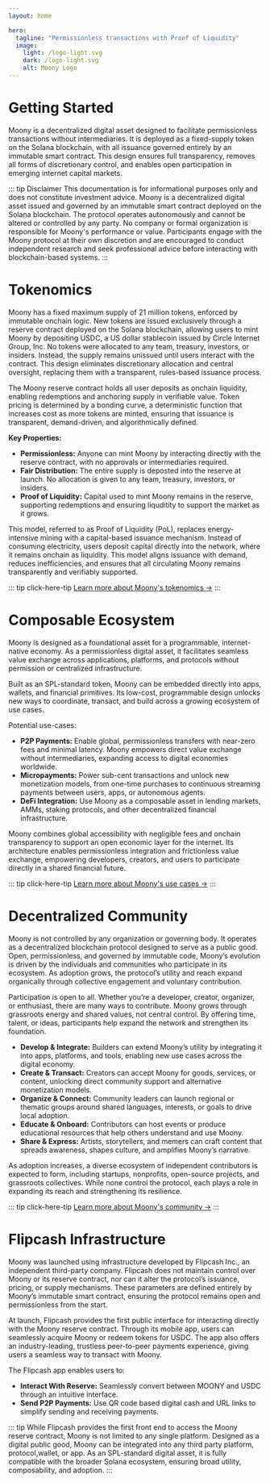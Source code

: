```yaml
---
layout: home

hero:
  tagline: "Permissionless transactions with Proof of Liquidity"
  image:
    light: /logo-light.svg
    dark: /logo-light.svg
    alt: Moony Logo
---
```


# Getting Started

Moony is a decentralized digital asset designed to facilitate permissionless transactions without intermediaries. It is deployed as a fixed-supply token on the Solana blockchain, with all issuance governed entirely by an immutable smart contract. This design ensures full transparency, removes all forms of discretionary control, and enables open participation in emerging internet capital markets.

::: tip Disclaimer
This documentation is for informational purposes only and does not constitute investment advice. Moony is a decentralized digital asset issued and governed by an immutable smart contract deployed on the Solana blockchain. The protocol operates autonomously and cannot be altered or controlled by any party. No company or formal organization is responsible for Moony's performance or value. Participants engage with the Moony protocol at their own discretion and are encouraged to conduct independent research and seek professional advice before interacting with blockchain-based systems.
:::

# Tokenomics

Moony has a fixed maximum supply of 21 million tokens, enforced by immutable onchain logic. New tokens are issued exclusively through a reserve contract deployed on the Solana blockchain, allowing users to mint Moony by depositing USDC, a US dollar stablecoin issued by Circle Internet Group, Inc. No tokens were allocated to any team, treasury, investors, or insiders. Instead, the supply remains unissued until users interact with the contract. This design eliminates discretionary allocation and central oversight, replacing them with a transparent, rules-based issuance process.

The Moony reserve contract holds all user deposits as onchain liquidity, enabling redemptions and anchoring supply in verifiable value. Token pricing is determined by a bonding curve, a deterministic function that increases cost as more tokens are minted, ensuring that issuance is transparent, demand-driven, and algorithmically defined.

**Key Properties:**

- **Permissionless:** Anyone can mint Moony by interacting directly with the reserve contract, with no approvals or intermediaries required.
- **Fair Distribution:** The entire supply is deposted into the reserve at launch. No allocation is given to any team, treasury, investors, or insiders.
- **Proof of Liquidity:** Capital used to mint Moony remains in the reserve, supporting redemptions and ensuring liquditity to support the market as it grows.

This model, referred to as Proof of Liquidity (PoL), replaces energy-intensive mining with a capital-based issuance mechanism. Instead of consuming electricity, users deposit capital directly into the network, where it remains onchain as liquidity. This model aligns issuance with demand, reduces inefficiencies, and ensures that all circulating Moony remains transparently and verifiably supported.

::: tip click-here-tip
[Learn more about Moony's tokenomics →](/tokenomics/reserve-contract)
:::

# Composable Ecosystem

Moony is designed as a foundational asset for a programmable, internet-native economy. As a permissionless digital asset, it facilitates seamless value exchange across applications, platforms, and protocols without permission or centralized infrastructure.

Built as an SPL-standard token, Moony can be embedded directly into apps, wallets, and financial primitives. Its low-cost, programmable design unlocks new ways to coordinate, transact, and build across a growing ecosystem of use cases.

Potential use-cases:

- **P2P Payments:** Enable global, permissionless transfers with near-zero fees and minimal latency. Moony empowers direct value exchange without intermediaries, expanding access to digital economies worldwide.
- **Micropayments:** Power sub-cent transactions and unlock new monetization models, from one-time purchases to continuous streaming payments between users, apps, or autonomous agents.
- **DeFi Integration:** Use Moony as a composable asset in lending markets, AMMs, staking protocols, and other decentralized financial infrastructure.

Moony combines global accessibility with negligible fees and onchain transparency to support an open economic layer for the internet. Its architecture enables permissionless integration and frictionless value exchange, empowering developers, creators, and users to participate directly in a shared financial future.

::: tip click-here-tip
[Learn more about Moony's use cases →](/use-cases/ecosystem)
:::

# Decentralized Community

Moony is not controlled by any organization or governing body. It operates as a decentralized blockchain protocol designed to serve as a public good. Open, permissionless, and governed by immutable code, Moony’s evolution is driven by the individuals and communities who participate in its ecosystem. As adoption grows, the protocol’s utility and reach expand organically through collective engagement and voluntary contribution.

Participation is open to all. Whether you’re a developer, creator, organizer, or enthusiast, there are many ways to contribute. Moony grows through grassroots energy and shared values, not central control. By offering time, talent, or ideas, participants help expand the network and strengthen its foundation.

- **Develop & Integrate:** Builders can extend Moony’s utility by integrating it into apps, platforms, and tools, enabling new use cases across the digital economy.
- **Create & Transact:** Creators can accept Moony for goods, services, or content, unlocking direct community support and alternative monetization models.
- **Organize & Connect:** Community leaders can launch regional or thematic groups around shared languages, interests, or goals to drive local adoption.
- **Educate & Onboard:** Contributors can host events or produce educational resources that help others understand and use Moony.
- **Share & Express:** Artists, storytellers, and memers can craft content that spreads awareness, shapes culture, and amplifies Moony’s narrative.

As adoption increases, a diverse ecosystem of independent contributors is expected to form, including startups, nonprofits, open-source projects, and grassroots collectives. While none control the protocol, each plays a role in expanding its reach and strengthening its resilience. 



::: tip click-here-tip
[Learn more about Moony's community →](/resources/community)
:::

# Flipcash Infrastructure

Moony was launched using infrastructure developed by Flipcash Inc., an independent third-party company. Flipcash does not maintain control over Moony or its reserve contract, nor can it alter the protocol’s issuance, pricing, or supply mechanisms. These parameters are defined entirely by Moony’s immutable smart contract, ensuring the protocol remains open and permissionless from the start.

At launch, Flipcash provides the first public interface for interacting directly with the Moony reserve contract. Through its mobile app, users can seamlessly acquire Moony or redeem tokens for USDC. The app also offers an industry-leading, trustless peer-to-peer payments experience, giving users a seamless way to transact with Moony.

The Flipcash app enables users to:

- **Interact With Reserve:** Seamlessly convert between MOONY and USDC through an intuitive interface.
- **Send P2P Payments:** Use QR code based digital cash and URL links to simplify sending and receiving payments.

::: tip
While Flipcash provides the first front end to access the Moony reserve contract, Moony is not limited to any single platform. Designed as a digital public good, Moony can be integrated into any third party platform, protocol,wallet, or app. As an SPL-standard digital asset, it is fully compatible with the broader Solana ecosystem, ensuring broad utility, composability, and adoption.
:::